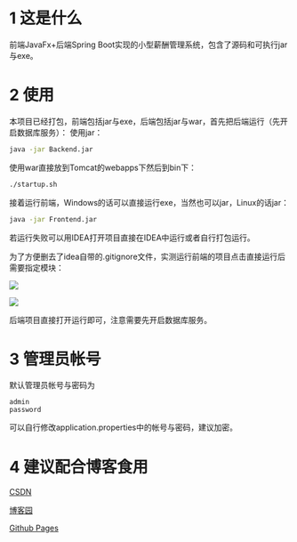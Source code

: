 # 1 这是什么
前端JavaFx+后端Spring Boot实现的小型薪酬管理系统，包含了源码和可执行jar与exe。

# 2 使用
本项目已经打包，前端包括jar与exe，后端包括jar与war，首先把后端运行（先开启数据库服务）：
使用jar：
```bash
java -jar Backend.jar
```
使用war直接放到Tomcat的webapps下然后到bin下：
```bash
./startup.sh
```
接着运行前端，Windows的话可以直接运行exe，当然也可以jar，Linux的话jar：
```bash
java -jar Frontend.jar
```
若运行失败可以用IDEA打开项目直接在IDEA中运行或者自行打包运行。

为了方便删去了idea自带的.gitignore文件，实测运行前端的项目点击直接运行后需要指定模块：

![](https://img-blog.csdnimg.cn/20200606171719997.png)

![](https://img-blog.csdnimg.cn/20200606171810118.png)

后端项目直接打开运行即可，注意需要先开启数据库服务。
# 3 管理员帐号
默认管理员帐号与密码为
```
admin
password
```
可以自行修改application.properties中的帐号与密码，建议加密。

# 4 建议配合博客食用

[CSDN](https://blog.csdn.net/qq_27525611/article/details/105083135)

[博客园](https://www.cnblogs.com/6b7b5fc3/p/13054733.html)

[Github Pages](https://www.bingling.site/post/javafxspringbootyan-zheng-ma-gong-neng-de-xiao-xing-xin-chou-guan-li-xi-tong/)




